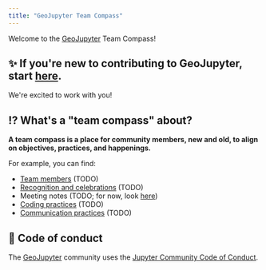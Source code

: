```yaml
---
title: "GeoJupyter Team Compass"
---
```


Welcome to the [GeoJupyter](https://geojupyter.org) Team Compass!


## ✨ If you're new to contributing to GeoJupyter, start [here](contributing/new.md).

We're excited to work with you!


## ⁉️ What's a "team compass" about?

**A team compass is a place for community members, new and old, to align on objectives,
practices, and happenings.**

For example, you can find:

* [Team members](team/index.md) (TODO)
* [Recognition and celebrations](team/recognition.md) (TODO)
* Meeting notes (TODO; for now, look
  [here](https://geojupyter.org/blog/#category=Meeting%20notes))
* [Coding practices](policies/coding.md) (TODO)
* [Communication practices](policies/communication/index.md) (TODO)


## 📑 Code of conduct

The [GeoJupyter](https://geojupyter.org) community uses the
[Jupyter Community Code of Conduct](https://github.com/jupyter/governance/blob/main/conduct/code_of_conduct.md).
